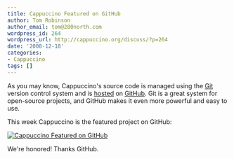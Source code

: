 ```yaml
---
title: Cappuccino Featured on GitHub
author: Tom Robinson
author_email: tom@280north.com
wordpress_id: 264
wordpress_url: http://cappuccino.org/discuss/?p=264
date: '2008-12-18'
categories:
- Cappuccino
tags: []
---
```



As you may know, Cappuccino's source code is managed using the [Git](http://git.or.cz/) version control system and is [hosted](http://github.com/280north/cappuccino/) on [GitHub](http://github.com/). Git is a great system for open-source projects, and GitHub makes it even more powerful and easy to use.

This week Cappuccino is the featured project on GitHub:

[![Cappuccino Featured on GitHub](/img/cpo-uploads/2008/12/picture-4.png)](http://github.com/280north/cappuccino/)

We're honored! Thanks GitHub.




